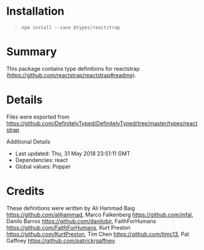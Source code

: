 # Installation
> `npm install --save @types/reactstrap`

# Summary
This package contains type definitions for reactstrap (https://github.com/reactstrap/reactstrap#readme).

# Details
Files were exported from https://github.com/DefinitelyTyped/DefinitelyTyped/tree/master/types/reactstrap

Additional Details
 * Last updated: Thu, 31 May 2018 23:51:11 GMT
 * Dependencies: react
 * Global values: Popper

# Credits
These definitions were written by Ali Hammad Baig <https://github.com/alihammad>, Marco Falkenberg <https://github.com/mfal>, Danilo Barros <https://github.com/danilobjr>, FaithForHumans <https://github.com/FaithForHumans>, Kurt Preston <https://github.com/KurtPreston>, Tim Chen <https://github.com/timc13>, Pat Gaffney <https://github.com/patrickrgaffney>.
